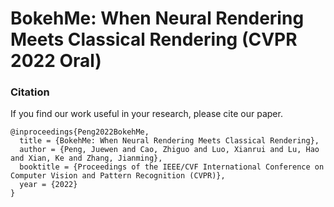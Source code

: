 # BokehMe: When Neural Rendering Meets Classical Rendering (CVPR 2022 Oral)

<!-- ### [Project Page](https://juewenpeng.github.io/BokehMe/) (uncompleted) -->

<!-- PyTorch implementation of our **CVPR2022** paper "BokehMe: When Neural Rendering Meets Classical Rendering". -->


<!-- > **NOTE**: There is a citation mistake in the paper of the conference version. In section 4.1, the disparity maps of the EBB400 dataset should have been predicted by MiDaS [1] instead of DPT [2]. We have corrected it in the arXiv version. We apologize for this oversight and for any confusion that it may have caused. <br/>
> [1] Towards Robust Monocular Depth Estimation: Mixing Datasets for Zero-shot Cross-dataset Transfer <br/>
> [2] Vision Transformers for Dense Prediction -->


### Citation
If you find our work useful in your research, please cite our paper.

```
@inproceedings{Peng2022BokehMe,
  title = {BokehMe: When Neural Rendering Meets Classical Rendering},
  author = {Peng, Juewen and Cao, Zhiguo and Luo, Xianrui and Lu, Hao and Xian, Ke and Zhang, Jianming},
  booktitle = {Proceedings of the IEEE/CVF International Conference on Computer Vision and Pattern Recognition (CVPR)},
  year = {2022}
}
```
